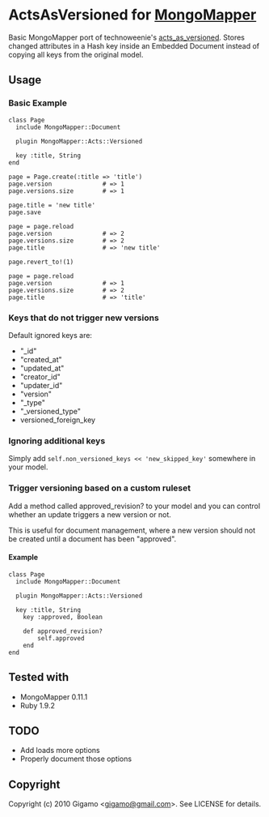 # ActsAsVersioned for [MongoMapper](http://github.com/jnunemaker/mongomapper)

Basic MongoMapper port of technoweenie's [acts_as_versioned](http://github.com/technoweenie/acts_as_versioned). Stores changed attributes in a Hash key inside an Embedded Document instead of copying all keys from the original model.

## Usage

### Basic Example

    class Page
      include MongoMapper::Document

      plugin MongoMapper::Acts::Versioned

      key :title, String
    end

    page = Page.create(:title => 'title')
    page.version              # => 1
    page.versions.size        # => 1

    page.title = 'new title'
    page.save

    page = page.reload
    page.version              # => 2
    page.versions.size        # => 2
    page.title                # => 'new title'

    page.revert_to!(1)

    page = page.reload
    page.version              # => 1
    page.versions.size        # => 2
    page.title                # => 'title'

### Keys that do not trigger new versions

Default ignored keys are:

* "\_id"
* "created\_at"
* "updated\_at"
* "creator\_id"
* "updater\_id"
* "version"
* "\_type"
* "\_versioned\_type"
* versioned\_foreign\_key

### Ignoring additional keys

Simply add `self.non_versioned_keys << 'new_skipped_key'` somewhere in your model.

### Trigger versioning based on a custom ruleset

Add a method called approved_revision? to your model and you can control whether an update triggers a new version or not.

This is useful for document management, where a new version should not be created until a document has been "approved".

#### Example

	class Page
	  include MongoMapper::Document

	  plugin MongoMapper::Acts::Versioned

	  key :title, String
		key :approved, Boolean

		def approved_revision?
			self.approved
		end
	end
	
## Tested with

* MongoMapper 0.11.1
* Ruby 1.9.2

## TODO

* Add loads more options
* Properly document those options

## Copyright

Copyright (c) 2010 Gigamo &lt;gigamo@gmail.com&gt;. See LICENSE for details.
